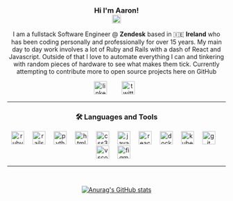 <div align="center">
  <h3>
    Hi I'm Aaron!
    <br />
    <img src="https://media.giphy.com/media/hvRJCLFzcasrR4ia7z/giphy.gif" width="20">
  </h3>

  <p>
    I am a fullstack Software Engineer @ <b>Zendesk</b> based in 🇮🇪 <b>Ireland</b> who has been coding personally and professionally for over 15 years. My main day to day work involves a lot of Ruby and Rails with a dash of React and Javascript. Outside of that I love to automate everything I can and tinkering with random pieces of hardware to see what makes them tick. Currently attempting to contribute more to open source projects here on GitHub
  </p>

  <a href="https://www.linkedin.com/in/aaron-nolan-dev/"><img title="linkedin" alt="linkedin" width="30" style="padding-right:30px;" src="https://cdn.jsdelivr.net/gh/devicons/devicon/icons/linkedin/linkedin-original.svg" /></a>
  <a href="https://twitter.com/aaronnolandev"><img title="twitter" alt="twitter" width="30" style="padding-right:10px;" src="https://cdn.jsdelivr.net/gh/devicons/devicon/icons/twitter/twitter-original.svg" /></a>


  ---

  ### 🛠 Languages and Tools

  <img title="ruby" alt="ruby" width="30" style="padding-right:15px;" src="https://cdn.jsdelivr.net/gh/devicons/devicon/icons/ruby/ruby-plain.svg" />
  <img title="rails" alt="rails" width="30" style="padding-right:15px;" src="https://cdn.jsdelivr.net/gh/devicons/devicon/icons/rails/rails-plain.svg" />
  <img title="python" alt="python" width="30" style="padding-right:15px;" src="https://cdn.jsdelivr.net/gh/devicons/devicon/icons/python/python-plain.svg" />
  <img title="html5" alt="html5" width="30" style="padding-right:15px;" src="https://cdn.jsdelivr.net/gh/devicons/devicon/icons/html5/html5-plain.svg" />
  <img title="css3" alt="css3" width="30" style="padding-right:15px;" src="https://cdn.jsdelivr.net/gh/devicons/devicon/icons/css3/css3-plain.svg" />
  <img title="javascript" alt="javascript" width="30" style="padding-right:15px;" src="https://cdn.jsdelivr.net/gh/devicons/devicon/icons/javascript/javascript-plain.svg" />
  <img title="react" alt="react" width="30" style="padding-right:15px;" src="https://cdn.jsdelivr.net/gh/devicons/devicon/icons/react/react-original.svg" />
  <img title="docker" alt="docker" width="30" style="padding-right:15px;" src="https://cdn.jsdelivr.net/gh/devicons/devicon/icons/docker/docker-plain.svg" />
  <img title="kubernetes" alt="kubernetes" width="30" style="padding-right:15px;" src="https://cdn.jsdelivr.net/gh/devicons/devicon/icons/kubernetes/kubernetes-plain.svg" />
  <img title="git" alt="git" width="30" style="padding-right:15px;" src="https://cdn.jsdelivr.net/gh/devicons/devicon/icons/git/git-original.svg" />
  <img title="vscode" alt="vscode" width="30" style="padding-right:15px;" src="https://cdn.jsdelivr.net/gh/devicons/devicon/icons/vscode/vscode-original.svg" />
  <img title="figma" alt="figma" width="30" style="padding-right:15px;" src="https://cdn.jsdelivr.net/gh/devicons/devicon/icons/figma/figma-original.svg" />

  ---
  <br />

  [![Anurag's GitHub stats](https://github-readme-stats.vercel.app/api?username=a-nolan&count_private=true&show_icons=true&theme=solarized-dark)](https://github.com/anuraghazra/github-readme-stats)
</div>